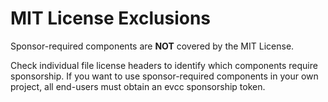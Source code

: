 # MIT License Exclusions

Sponsor-required components are **NOT** covered by the MIT License.

Check individual file license headers to identify which components require sponsorship.
If you want to use sponsor-required components in your own project, all end-users must obtain an evcc sponsorship token.
